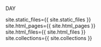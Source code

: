 DAY

site.static_files={{ site.static_files }}<br>
site.html_pages={{ site.html_pages }}<br>
site.html_files={{ site.html_files }}<br>
site.collections={{ site.collections }}<br>
<br>
<br>
<br>
<br>
<br>
<br>
<br>
